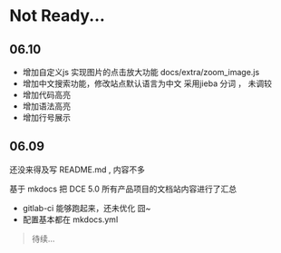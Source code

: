# Not Ready...

## 06.10

- 增加自定义js 实现图片的点击放大功能 docs/extra/zoom_image.js
- 增加中文搜索功能，修改站点默认语言为中文 采用jieba 分词 ， 未调较
- 增加代码高亮
- 增加语法高亮
- 增加行号展示

## 06.09 

还没来得及写 README.md , 内容不多

基于 mkdocs 把 DCE 5.0 所有产品项目的文档站内容进行了汇总


- gitlab-ci 能够跑起来，还未优化 囧~
- 配置基本都在 mkdocs.yml

> 待续...
